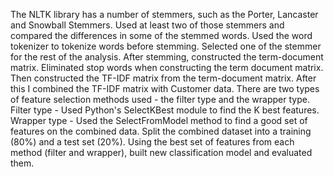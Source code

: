 The NLTK library has a number of stemmers, such as the Porter, Lancaster and Snowball Stemmers. Used at least two of those stemmers and compared the differences in some of the stemmed words. Used the word tokenizer to tokenize words before stemming. Selected one of the stemmer for the rest of the analysis. After stemming, constructed the term-document matrix. Eliminated stop words when constructing the term document matrix.
Then constructed the TF-IDF matrix from the term-document matrix. After this I combined the TF-IDF matrix with Customer data.
There are two types of feature selection methods used - the filter type and the wrapper type.
Filter type - Used Python's SelectKBest module to find the K best features.
Wrapper type - Used the SelectFromModel method to find a good set of features on the combined data.
Split the combined dataset into a training (80%) and a test set (20%). Using the best set of features from each method (filter and wrapper), built new classification model and evaluated them.
